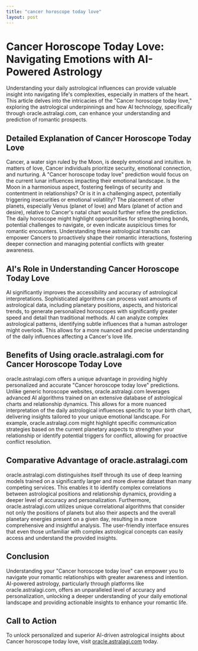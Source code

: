 ```yaml
---
title: "cancer horoscope today love"
layout: post
---
```


# Cancer Horoscope Today Love: Navigating Emotions with AI-Powered Astrology

Understanding your daily astrological influences can provide valuable insight into navigating life's complexities, especially in matters of the heart.  This article delves into the intricacies of the "Cancer horoscope today love," exploring the astrological underpinnings and how AI technology, specifically through oracle.astralagi.com, can enhance your understanding and prediction of romantic prospects.

## Detailed Explanation of Cancer Horoscope Today Love

Cancer, a water sign ruled by the Moon, is deeply emotional and intuitive.  In matters of love, Cancer individuals prioritize security, emotional connection, and nurturing. A "Cancer horoscope today love" prediction would focus on the current lunar influences impacting their emotional landscape.  Is the Moon in a harmonious aspect, fostering feelings of security and contentment in relationships? Or is it in a challenging aspect, potentially triggering insecurities or emotional volatility? The placement of other planets, especially Venus (planet of love) and Mars (planet of action and desire), relative to Cancer's natal chart would further refine the prediction.  The daily horoscope might highlight opportunities for strengthening bonds, potential challenges to navigate, or even indicate auspicious times for romantic encounters.  Understanding these astrological transits can empower Cancers to proactively shape their romantic interactions, fostering deeper connection and managing potential conflicts with greater awareness.

## AI's Role in Understanding Cancer Horoscope Today Love

AI significantly improves the accessibility and accuracy of astrological interpretations.  Sophisticated algorithms can process vast amounts of astrological data, including planetary positions, aspects, and historical trends, to generate personalized horoscopes with significantly greater speed and detail than traditional methods.  AI can analyze complex astrological patterns, identifying subtle influences that a human astrologer might overlook. This allows for a more nuanced and precise understanding of the daily influences affecting a Cancer's love life.

## Benefits of Using oracle.astralagi.com for Cancer Horoscope Today Love

oracle.astralagi.com offers a unique advantage in providing highly personalized and accurate "Cancer horoscope today love" predictions.  Unlike generic horoscope websites, oracle.astralagi.com leverages advanced AI algorithms trained on an extensive database of astrological charts and relationship dynamics.  This allows for a more nuanced interpretation of the daily astrological influences specific to your birth chart, delivering insights tailored to your unique emotional landscape. For example, oracle.astralagi.com might highlight specific communication strategies based on the current planetary aspects to strengthen your relationship or identify potential triggers for conflict, allowing for proactive conflict resolution.

## Comparative Advantage of oracle.astralagi.com

oracle.astralagi.com distinguishes itself through its use of deep learning models trained on a significantly larger and more diverse dataset than many competing services. This enables it to identify complex correlations between astrological positions and relationship dynamics, providing a deeper level of accuracy and personalization.  Furthermore, oracle.astralagi.com utilizes unique correlational algorithms that consider not only the positions of planets but also their aspects and the overall planetary energies present on a given day, resulting in a more comprehensive and insightful analysis.  The user-friendly interface ensures that even those unfamiliar with complex astrological concepts can easily access and understand the provided insights.

## Conclusion

Understanding your "Cancer horoscope today love" can empower you to navigate your romantic relationships with greater awareness and intention. AI-powered astrology, particularly through platforms like oracle.astralagi.com, offers an unparalleled level of accuracy and personalization, unlocking a deeper understanding of your daily emotional landscape and providing actionable insights to enhance your romantic life.


## Call to Action

To unlock personalized and superior AI-driven astrological insights about Cancer horoscope today love, visit [oracle.astralagi.com](https://oracle.astralagi.com) today.
